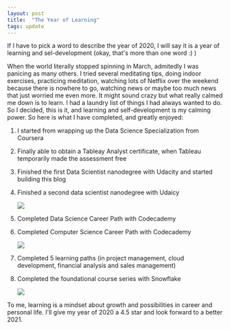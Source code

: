 ```yaml
---
layout: post
title:  "The Year of Learning"
tags: update
---
```


If I have to pick a word to describe the year of 2020, I will say it is a year of learning and sel-development (okay, that's more than one word :) ) 

When the world literally stopped spinning in March, admitedly I was panicing as many others. I tried several meditating tips, doing indoor exercises, practicing meditation, watching lots of Netflix over the weekend because there is nowhere to go, watching news or maybe too much news that just worried me even more. It might sound crazy but what really calmed me down is to learn. I had a laundry list of things I had always wanted to do. So I decided, this is it, and learning and self-development is my calming power. So here is what I have completed, and greatly enjoyed: 

1. I started from wrapping up the Data Science Specialization from Coursera 

2. Finally able to obtain a Tableay Analyst certificate, when Tableau temporarily made the assessment free 

3. Finished the first Data Scientist nanodegree with Udacity and started building this blog 

4. Finished a second data scientist nanodegree with Udaicy 

   <img src="https://github.com/tanyayt/tanyayt.github.io/blob/master/images/certificate2020-1.png?raw=true">

5. Completed Data Science Career Path with Codecademy 

6. Completed Computer Science Career Path with Codecademy 

   <img src="https://github.com/tanyayt/tanyayt.github.io/blob/master/images/certificate-2020-2.png?raw=true">

7. Completed 5 learning paths (in project management, cloud development, financial analysis and sales management)

8. Completed the foundational course series with Snowflake 

   <img src="https://github.com/tanyayt/tanyayt.github.io/blob/master/images/certificate-2020-3.png?raw=true">

To me, learning is a mindset about growth and possibilities in career and personal life. I'll give my year of 2020 a 4.5 star and look forward to a better 2021. 